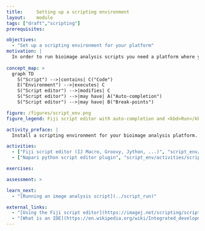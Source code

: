 ```yaml
---
title:     Setting up a scripting environment
layout:    module
tags: ["draft","scripting"]
prerequisites:

objectives:
  - "Set up a scripting environment for your platform"
motivation: |
  In order to run bioimage analysis scripts you need a platform where you can both run and develop those scripts. There is a range of solutions where especially the development of script ranges from a simple text editor to a full integrated development environment ([IDE](https://en.wikipedia.org/wiki/Integrated_development_environment)).
  
concept_map: >
  graph TD
    S("Script") -->|contains| C("Code")
    E("Environment") -->|executes| C
    S("Script editor") -->|modifies| C
    S("Script editor") -->|may have| A("Auto-completion")
    S("Script editor") -->|may have| B("Break-points")

figure: /figures/script_env.png
figure_legend: Fiji script editor with auto-completion and <kbd>Run</kbd> button

activity_preface: |
  Install a scripting environment for your bioimage analysis platform.

activities:
  - ["Fiji script editor (IJ Macro, Groovy, Jython, ...)", "script_env/activities/script_editor_imagej.md", "markdown"]
  - ["Napari python script editor plugin", "script_env/activities/script_editor_plugin_napari.md", "markdown"]

exercises:

assessment: >

learn_next:
  - "[Running an image analysis script](../script_run)"

external_links:
  - "[Using the Fiji script editor](https://imagej.net/scripting/script-editor)"
  - "[What is an IDE](https://en.wikipedia.org/wiki/Integrated_development_environment)"
---
```


